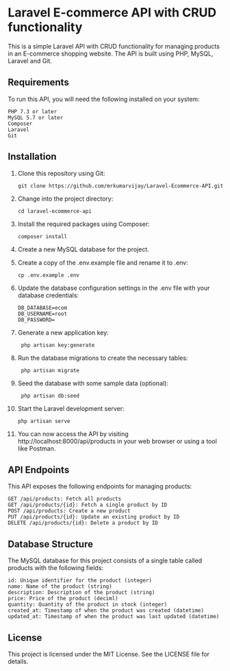 
# Laravel E-commerce API with CRUD functionality

This is a simple Laravel API with CRUD functionality for managing products in an E-commerce shopping website. The API is built using PHP, MySQL, Laravel and Git.

## Requirements
To run this API, you will need the following installed on your system:

    PHP 7.3 or later
    MySQL 5.7 or later
    Composer
    Laravel
    Git
## Installation

1. Clone this repository using Git:

       git clone https://github.com/mrkumarvijay/Laravel-Ecommerce-API.git

2. Change into the project directory:

       cd laravel-ecommerce-api

3. Install the required packages using Composer:

       composer install

4. Create a new MySQL database for the project.

5. Create a copy of the .env.example file and rename it to .env:

       cp .env.example .env

6. Update the database configuration settings in the .env file with your database credentials:

       DB_DATABASE=ecom
       DB_USERNAME=root
       DB_PASSWORD=

7. Generate a new application key:

        php artisan key:generate

8. Run the database migrations to create the necessary tables:

        php artisan migrate

9. Seed the database with some sample data (optional):

        php artisan db:seed

10. Start the Laravel development server:

        php artisan serve

11. You can now access the API by visiting http://localhost:8000/api/products in your web browser or using a tool like Postman.

## API Endpoints

This API exposes the following endpoints for managing products:

    GET /api/products: Fetch all products
    GET /api/products/{id}: Fetch a single product by ID
    POST /api/products: Create a new product
    PUT /api/products/{id}: Update an existing product by ID
    DELETE /api/products/{id}: Delete a product by ID

## Database Structure

The MySQL database for this project consists of a single table called products with the following fields:

    id: Unique identifier for the product (integer)
    name: Name of the product (string)
    description: Description of the product (string)
    price: Price of the product (deciml)
    quantity: Quantity of the product in stock (integer)
    created_at: Timestamp of when the product was created (datetime)
    updated_at: Timestamp of when the product was last updated (datetime)

## License

This project is licensed under the MIT License. See the LICENSE file for details.
